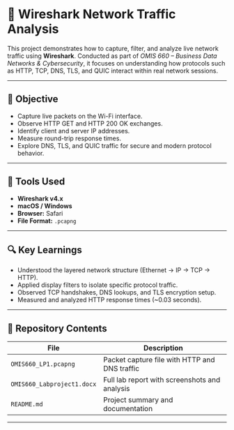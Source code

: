 # 🧪 Wireshark Network Traffic Analysis

This project demonstrates how to capture, filter, and analyze live network traffic using **Wireshark**. Conducted as part of *OMIS 660 – Business Data Networks & Cybersecurity*, it focuses on understanding how protocols such as HTTP, TCP, DNS, TLS, and QUIC interact within real network sessions.

---

## 📘 Objective
- Capture live packets on the Wi-Fi interface.
- Observe HTTP GET and HTTP 200 OK exchanges.
- Identify client and server IP addresses.
- Measure round-trip response times.
- Explore DNS, TLS, and QUIC traffic for secure and modern protocol behavior.

---

## 🧰 Tools Used
- **Wireshark v4.x**
- **macOS / Windows**
- **Browser:** Safari
- **File Format:** `.pcapng`

---

## 🔍 Key Learnings
- Understood the layered network structure (Ethernet → IP → TCP → HTTP).
- Applied display filters to isolate specific protocol traffic.
- Observed TCP handshakes, DNS lookups, and TLS encryption setup.
- Measured and analyzed HTTP response times (~0.03 seconds).

---

## 📂 Repository Contents
| File | Description |
|------|--------------|
| `OMIS660_LP1.pcapng` | Packet capture file with HTTP and DNS traffic |
| `OMIS660_Labproject1.docx` | Full lab report with screenshots and analysis |
| `README.md` | Project summary and documentation |

---

